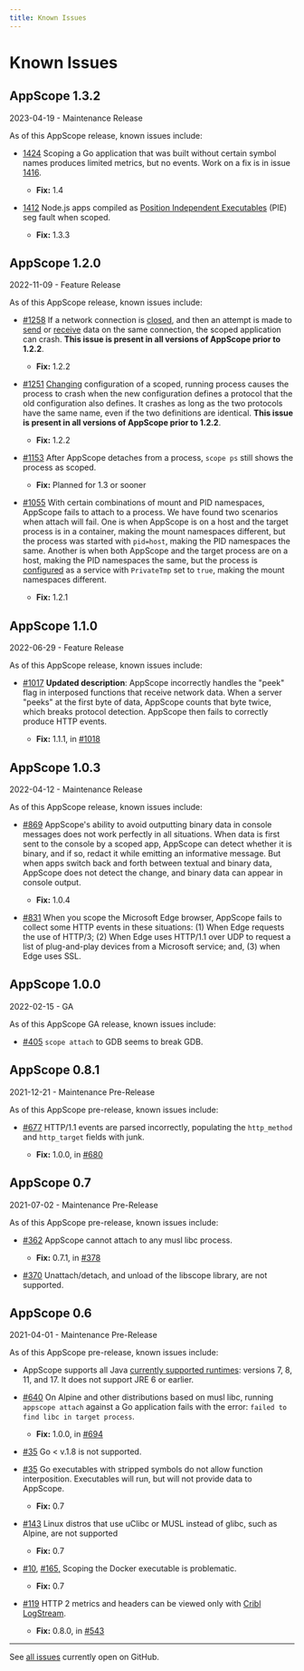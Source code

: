 ```yaml
---
title: Known Issues
---
```


# Known Issues

## AppScope 1.3.2

2023-04-19 - Maintenance Release

As of this AppScope release, known issues include:

- [1424](https://github.com/criblio/appscope/issues/1424) Scoping a Go application that was built without certain symbol names produces limited metrics, but no events. Work on a fix is in issue [1416](https://github.com/criblio/appscope/issues/1416).

  - **Fix:** 1.4

- [1412](https://github.com/criblio/appscope/issues/1412) Node.js apps compiled as [Position Independent Executables](https://www.redhat.com/en/blog/position-independent-executables-pie) (PIE) seg fault when scoped.

  - **Fix:** 1.3.3

## AppScope 1.2.0

2022-11-09 - Feature Release

As of this AppScope release, known issues include:

- [#1258](https://github.com/criblio/appscope/issues/1258) If a network connection is [closed](/docs/schema-reference#eventnetclose), and then an attempt is made to [send](/docs/schema-reference#eventnettx) or [receive](/docs/schema-reference#eventnetrx) data on the same connection, the scoped application can crash. <strong> This issue is present in all versions of AppScope prior to 1.2.2</strong>.

  - **Fix:** 1.2.2

- [#1251](https://github.com/criblio/appscope/issues/1251) [Changing](/docs/troubleshooting#dynamic-configuration) configuration of a scoped, running process causes the process to crash when the new configuration defines a protocol that the old configuration also defines. It crashes as long as the two protocols have the same name, even if the two definitions are identical. <strong> This issue is present in all versions of AppScope prior to 1.2.2</strong>.

  - **Fix:** 1.2.2

- [#1153](https://github.com/criblio/appscope/issues/1153) After AppScope detaches from a process, `scope ps` still shows the process as scoped.

  - **Fix:** Planned for 1.3 or sooner

- [#1055](https://github.com/criblio/appscope/issues/1055) With certain combinations of mount and PID namespaces, AppScope fails to attach to a process. We have found two scenarios when attach will fail. One is when AppScope is on a host and the target process is in a container, making the mount namespaces different, but the process was started with `pid=host`, making the PID namespaces the same. Another is when both AppScope and the target process are on a host, making the PID namespaces the same, but the process is [configured](https://www.freedesktop.org/software/systemd/man/systemd.exec.html#PrivateTmp=) as a service with `PrivateTmp` set to `true`, making the mount namespaces different.

  - **Fix:** 1.2.1

## AppScope 1.1.0

2022-06-29 - Feature Release

As of this AppScope release, known issues include:

- [#1017](https://github.com/criblio/appscope/issues/1017) **Updated description**: AppScope incorrectly handles the "peek" flag in interposed functions that receive network data. When a server "peeks" at the first byte of data, AppScope counts that byte twice, which breaks protocol detection. AppScope then fails to correctly produce HTTP events.

  - **Fix:** 1.1.1, in [#1018](https://github.com/criblio/appscope/issues/1018)

## AppScope 1.0.3

2022-04-12 - Maintenance Release

As of this AppScope release, known issues include:

- [#869](https://github.com/criblio/appscope/issues/869) AppScope's ability to avoid outputting binary data in console messages does not work perfectly in all situations. When data is first sent to the console by a scoped app, AppScope can detect whether it is binary, and if so, redact it while emitting an informative message. But when apps switch back and forth between textual and binary data, AppScope does not detect the change, and binary data can appear in console output.

  - **Fix:** 1.0.4
  
- [#831](https://github.com/criblio/appscope/issues/831) When you scope the Microsoft Edge browser, AppScope fails to collect some HTTP events in these situations: (1) When Edge requests the use of HTTP/3; (2) When Edge uses HTTP/1.1 over UDP to request a list of plug-and-play devices from a Microsoft service; and, (3) when Edge uses SSL.  

## AppScope 1.0.0

2022-02-15 - GA

As of this AppScope GA release, known issues include:

- [#405](https://github.com/criblio/appscope/issues/405) `scope attach` to GDB seems to break GDB.

## AppScope 0.8.1

2021-12-21 - Maintenance Pre-Release

As of this AppScope pre-release, known issues include:

- [#677](https://github.com/criblio/appscope/issues/677) HTTP/1.1 events are parsed incorrectly, populating the `http_method` and `http_target` fields with junk.

  - **Fix:** 1.0.0, in [#680](https://github.com/criblio/appscope/issues/680)  

## AppScope 0.7

2021-07-02 - Maintenance Pre-Release

As of this AppScope pre-release, known issues include:

- [#362](https://github.com/criblio/appscope/issues/362) AppScope cannot attach to any musl libc process.

  - **Fix:** 0.7.1, in [#378](https://github.com/criblio/appscope/issues/378)  

- [#370](https://github.com/criblio/appscope/issues/370) Unattach/detach, and unload of the libscope library, are not supported.

## AppScope 0.6

2021-04-01 - Maintenance Pre-Release

As of this AppScope pre-release, known issues include:

- AppScope supports all Java [currently supported runtimes](https://dev.java/download/releases/): versions 7, 8, 11, and 17. It does not support JRE 6 or earlier.

- [#640](https://github.com/criblio/appscope/issues/640) On Alpine and other distributions based on musl libc, running `appscope attach` against a Go application fails with the error: `failed to find libc in target process`.

  - **Fix:** 1.0.0, in [#694](https://github.com/criblio/appscope/issues/694)

- [#35](https://github.com/criblio/appscope/issues/35) Go < v.1.8 is not supported.

- [#35](https://github.com/criblio/appscope/issues/35) Go executables with stripped symbols do not allow function interposition. Executables will run, but will not provide data to AppScope.
  - **Fix:** 0.7

- [#143](https://github.com/criblio/appscope/issues/143) Linux distros that use uClibc or MUSL instead of glibc, such as Alpine, are not supported
  - **Fix:** 0.7

- [#10](https://github.com/criblio/appscope/issues/10), [#165,](https://github.com/criblio/appscope/issues/165) Scoping the Docker executable is problematic.
  - **Fix:** 0.7

- [#119](https://github.com/criblio/appscope/issues/119) HTTP 2 metrics and headers can be viewed only with [Cribl LogStream](https://cribl.io/product/).

  - **Fix:** 0.8.0, in [#543](https://github.com/criblio/appscope/issues/543) 

<hr>

See [all issues](https://github.com/criblio/appscope/issues) currently open on GitHub.
